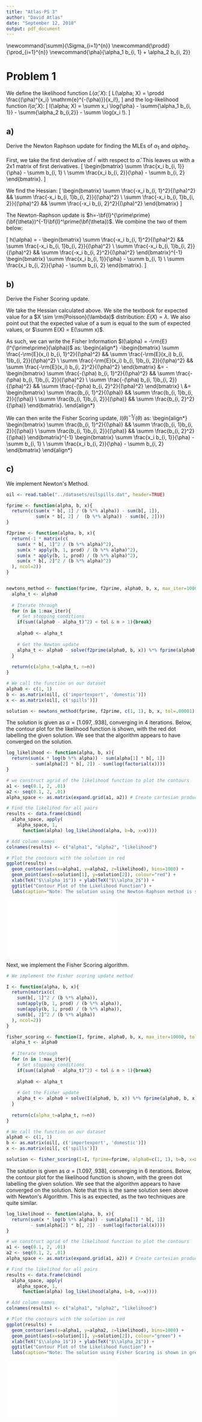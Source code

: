 ```yaml
---
title: "Atlas-PS 3"
author: "David Atlas"
date: "September 12, 2018"
output: pdf_document
---
```

\newcommand{\summ}{\Sigma_{i=1}^{n}}
\newcommand{\prodd}{\prod_{i=1}^{n}}
\newcommand{\pha}{\alpha_1 b_{i, 1} + \alpha_2 b_{i, 2}}



# Problem 1
We define the likelihood function $L(\hat{\alpha}; X)$:
\[
L(\alpha; X) = \prodd \frac{(\pha)^{x_i} \mathrm{e}^{-(\pha)}}{x_i!},
\]
and the log-likelihood function  $l(\hat{\alpha}; X)$:
\[
l(\alpha; X) = \summ x_i \log{\pha} - \summ{\alpha_1 b_{i, 1}} - 
  \summ{\alpha_2 b_{i,2}} - \summ \log(x_i !).
\]

## a) 
Derive the Newton Raphson update for finding the MLEs of $\alpha_1$ and $alpha_2$.

First, we take the first derivative of $l^\prime$ with respect to $\hat{\alpha}$. This leaves us with a $2$x$1$ matrix of first derivatives.
\[
\begin{bmatrix}
\summ \frac{x_i b_{i, 1}}{\pha} - \summ b_{i, 1} \\
\summ \frac{x_i b_{i, 2}}{\pha} - \summ b_{i, 2}
\end{bmatrix}.
\]

We find the Hessian:
\[
\begin{bmatrix}
\summ \frac{-x_i b_{i, 1}^2}{(\pha)^2} && 
\summ \frac{-x_i b_{i, 1}b_{i, 2}}{(\pha)^2} \\
\summ \frac{-x_i b_{i, 1}b_{i, 2}}{(\pha)^2} &&
\summ \frac{-x_i b_{i, 2}^2}{(\pha)^2}
\end{bmatrix}
\]

The Newton-Raphson update is $h=-\bf{l}^{\prime\prime}(\bf{\theta})^{-1}\bf{l}^\prime(\bf{\theta})$. We combine the two of them below:

\[
h(\alpha) = - \begin{bmatrix}
\summ \frac{-x_i b_{i, 1}^2}{(\pha)^2} && 
\summ \frac{-x_i b_{i, 1}b_{i, 2}}{(\pha)^2} \\
\summ \frac{-x_i b_{i, 1}b_{i, 2}}{(\pha)^2} &&
\summ \frac{-x_i b_{i, 2}^2}{(\pha)^2}
\end{bmatrix}^{-1} 
\begin{bmatrix}
\summ \frac{x_i b_{i, 1}}{\pha} - \summ b_{i, 1} \\
\summ \frac{x_i b_{i, 2}}{\pha} - \summ b_{i, 2}
\end{bmatrix}.
\]


## b) 
Derive the Fisher Scoring update.

We take the Hessian calculated above. We site the textbook for 
expected value for a $X \sim \rm{Poisson}(\lambda)$ distribution: $E(X)=\lambda$. We also point out that the expected value of a sum is equal to the sum of expected values, or $\summ E(X) = E(\summ x)$.

As such, we can write the Fisher Information $I(\alpha) = -\rm{E}(l^{\prime\prime}(\alpha))$ as:
\begin{align*}
-\begin{bmatrix}
\summ \frac{-\rm{E}(x_i) b_{i, 1}^2}{(\pha)^2} && 
\summ \frac{-\rm{E}(x_i) b_{i, 1}b_{i, 2}}{(\pha)^2} \\
\summ \frac{-\rm{E}(x_i) b_{i, 1}b_{i, 2}}{(\pha)^2} &&
\summ \frac{-\rm{E}(x_i) b_{i, 2}^2}{(\pha)^2}
\end{bmatrix} &= -\begin{bmatrix}
\summ \frac{-(\pha) b_{i, 1}^2}{(\pha)^2} && 
\summ \frac{-(\pha) b_{i, 1}b_{i, 2}}{(\pha)^2} \\
\summ \frac{-(\pha) b_{i, 1}b_{i, 2}}{(\pha)^2} &&
\summ \frac{-(\pha) b_{i, 2}^2}{(\pha)^2}
\end{bmatrix} \\ &= 
\begin{bmatrix}
\summ \frac{b_{i, 1}^2}{(\pha)} && 
\summ \frac{b_{i, 1}b_{i, 2}}{(\pha)} \\
\summ \frac{b_{i, 1}b_{i, 2}}{(\pha)} &&
\summ \frac{b_{i, 2}^2}{(\pha)}
\end{bmatrix}. 
\end{align*}

We can then write the Fisher Scoring update, $I(\theta)^{-1} l^\prime(\theta)$ as:
\begin{align*}
\begin{bmatrix}
\summ \frac{b_{i, 1}^2}{(\pha)} && 
\summ \frac{b_{i, 1}b_{i, 2}}{(\pha)} \\
\summ \frac{b_{i, 1}b_{i, 2}}{(\pha)} &&
\summ \frac{b_{i, 2}^2}{(\pha)}
\end{bmatrix}^{-1}
\begin{bmatrix}
\summ \frac{x_i b_{i, 1}}{\pha} - \summ b_{i, 1} \\
\summ \frac{x_i b_{i, 2}}{\pha} - \summ b_{i, 2}
\end{bmatrix}
\end{align*}

## c) 
We implement Newton's Method. 

```r
oil <- read.table("../datasets/oilspills.dat", header=TRUE)

fprime <- function(alpha, b, x){
  return(c(sum(x * b[, 1] / (b %*% alpha)) - sum(b[, 1]), 
           sum(x * b[, 2] /  (b %*% alpha)) - sum(b[, 2])))
}

f2prime <- function(alpha, b, x){
  return(-1 * matrix(c(
    sum(x * b[, 1]^2 / (b %*% alpha)^2),
    sum(x * apply(b, 1, prod) / (b %*% alpha)^2),
    sum(x * apply(b, 1, prod) / (b %*% alpha)^2),
    sum(x * b[, 2]^2 / (b %*% alpha)^2)
  ), ncol=2))
}


newtons_method <- function(fprime, f2prime, alpha0, b, x, max_iter=10000, tol=.001){
  alpha_t <- alpha0
  
  # Iterate through 
  for (n in 1:max_iter){
    # Set stopping conditions
    if(sum((alpha0 - alpha_t)^2) < tol & n > 1){break}
    
    alpha0 <- alpha_t
    
    # Get the Newton update
    alpha_t <- alpha0 - solve(f2prime(alpha0, b, x)) %*% fprime(alpha0, b, x) 
  }
  
  return(c(alpha_t=alpha_t, n=n))
}

# We call the function on our dataset
alpha0 <- c(1, 1)
b <- as.matrix(oil[, c('importexport', 'domestic')])
x <- as.matrix(oil[, c('spills')])

solution <- newtons_method(fprime, f2prime, c(1, 1), b, x, tol=.00001)
```

The solution is given as $\alpha = [1.097, .938]$, converging in 4 iterations. Below, the contour plot for the likelihood function is shown, with the red dot labelling the given solution. We see that the algorithm appears to have converged on the solution. 



```r
log_likelihood <- function(alpha, b, x){
  return(sum(x * log(b %*% alpha)) - sum(alpha[1] * b[, 1]) 
         - sum(alpha[2] * b[, 2]) - sum(log(factorial(x))))
}

# we construct agrid of the likelihood function to plot the contours
a1 <- seq(0.1, 2, .01)
a2 <- seq(0.1, 2, .01)
alpha_space <- as.matrix(expand.grid(a1, a2)) # Create cartesian product

# Find the likelihod for all pairs
results <- data.frame(cbind(
  alpha_space, apply(
    alpha_space, 1, 
      function(alpha) log_likelihood(alpha, b=b, x=x))))

# Add column names
colnames(results) <- c("alpha1", "alpha2", "likelihood") 

# Plot the contours with the solution in red
ggplot(results) + 
  geom_contour(aes(x=alpha1, y=alpha2, z=likelihood), bins=1000) + 
  geom_point(aes(x=solution[1], y=solution[2]), colour="red") +
  xlab(TeX("$\\alpha_1$")) + ylab(TeX("$\\alpha_2$")) + 
  ggtitle("Contour Plot of the Likelihood Function") +
  labs(caption="Note: The solution using the Newton-Raphson method is shown in red.")
```

![](Atlas-PS_3_files/figure-latex/unnamed-chunk-2-1.pdf)<!-- --> 

Next, we implement the Fisher Scoring algorithm. 


```r
# We implement the Fisher scoring update method

I <- function(alpha, b, x){
  return(matrix(c(
    sum(b[, 1]^2 / (b %*% alpha)), 
    sum(apply(b, 1, prod) / (b %*% alpha)),
    sum(apply(b, 1, prod) / (b %*% alpha)), 
    sum(b[, 2]^2 / (b %*% alpha))
  ), ncol=2))
}

fisher_scoring <- function(I, fprime, alpha0, b, x, max_iter=10000, tol=.001){
  alpha_t <- alpha0
  
  # Iterate through 
  for (n in 1:max_iter){
    # Set stopping conditions
    if(sum((alpha0 - alpha_t)^2) < tol & n > 1){break}
    
    alpha0 <- alpha_t
    
    # Get the Fisher update
    alpha_t <- alpha0 + solve(I(alpha0, b, x)) %*% fprime(alpha0, b, x) 
  }
  
  return(c(alpha_t=alpha_t, n=n))
}

# We call the function on our dataset
alpha0 <- c(1, 1)
b <- as.matrix(oil[, c('importexport', 'domestic')])
x <- as.matrix(oil[, c('spills')])

solution <- fisher_scoring(I=I, fprime=fprime, alpha0=c(1, 1), b=b, x=x, tol=.00001)
```

The solution is given as $\alpha = [1.097, .938]$, converging in 6 iterations. Below, the contour plot for the likelihood function is shown, with the green dot labelling the given solution. We see that the algorithm appears to have converged on the solution. Note that this is the same solution seen above with Newton's Algorithm. This is as expected,
as the two techniques are quite similar.


```r
log_likelihood <- function(alpha, b, x){
  return(sum(x * log(b %*% alpha)) - sum(alpha[1] * b[, 1]) 
         - sum(alpha[2] * b[, 2]) - sum(log(factorial(x))))
}

# we construct agrid of the likelihood function to plot the contours
a1 <- seq(0.1, 2, .01)
a2 <- seq(0.1, 2, .01)
alpha_space <- as.matrix(expand.grid(a1, a2)) # Create cartesian product

# Find the likelihod for all pairs
results <- data.frame(cbind(
  alpha_space, apply(
    alpha_space, 1, 
      function(alpha) log_likelihood(alpha, b=b, x=x))))

# Add column names
colnames(results) <- c("alpha1", "alpha2", "likelihood") 

# Plot the contours with the solution in red
ggplot(results) + 
  geom_contour(aes(x=alpha1, y=alpha2, z=likelihood), bins=1000) + 
  geom_point(aes(x=solution[1], y=solution[2]), colour="green") +
  xlab(TeX("$\\alpha_1$")) + ylab(TeX("$\\alpha_2$")) + 
  ggtitle("Contour Plot of the Likelihood Function") +
  labs(caption="Note: The solution using Fisher Scoring is shown in green.")
```

![](Atlas-PS_3_files/figure-latex/unnamed-chunk-4-1.pdf)<!-- --> 








